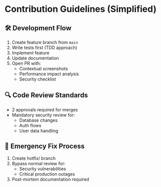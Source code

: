 # Contribution Guidelines (Simplified)

## 🛠️ Development Flow

1. Create feature branch from `main`
2. Write tests first (TDD approach)
3. Implement feature
4. Update documentation
5. Open PR with:
   - Contextual screenshots
   - Performance impact analysis
   - Security checklist

## 🔍 Code Review Standards

- 2 approvals required for merges
- Mandatory security review for:
  - Database changes
  - Auth flows
  - User data handling

## 🚨 Emergency Fix Process

1. Create hotfix/ branch
2. Bypass normal review for:
   - Security vulnerabilities
   - Critical production outages
3. Post-mortem documentation required
